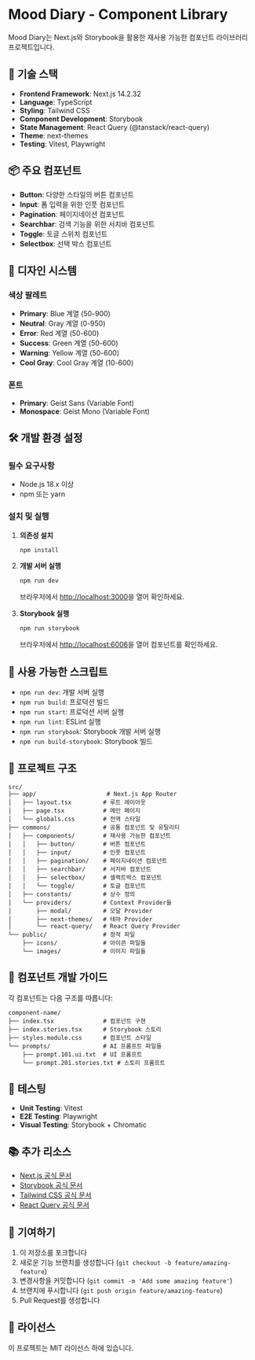 # Mood Diary - Component Library

Mood Diary는 Next.js와 Storybook을 활용한 재사용 가능한 컴포넌트 라이브러리 프로젝트입니다.

## 🚀 기술 스택

- **Frontend Framework**: Next.js 14.2.32
- **Language**: TypeScript
- **Styling**: Tailwind CSS
- **Component Development**: Storybook
- **State Management**: React Query (@tanstack/react-query)
- **Theme**: next-themes
- **Testing**: Vitest, Playwright

## 📦 주요 컴포넌트

- **Button**: 다양한 스타일의 버튼 컴포넌트
- **Input**: 폼 입력을 위한 인풋 컴포넌트
- **Pagination**: 페이지네이션 컴포넌트
- **Searchbar**: 검색 기능을 위한 서치바 컴포넌트
- **Toggle**: 토글 스위치 컴포넌트
- **Selectbox**: 선택 박스 컴포넌트

## 🎨 디자인 시스템

### 색상 팔레트
- **Primary**: Blue 계열 (50-900)
- **Neutral**: Gray 계열 (0-950)
- **Error**: Red 계열 (50-600)
- **Success**: Green 계열 (50-600)
- **Warning**: Yellow 계열 (50-600)
- **Cool Gray**: Cool Gray 계열 (10-600)

### 폰트
- **Primary**: Geist Sans (Variable Font)
- **Monospace**: Geist Mono (Variable Font)

## 🛠️ 개발 환경 설정

### 필수 요구사항
- Node.js 18.x 이상
- npm 또는 yarn

### 설치 및 실행

1. **의존성 설치**
   ```bash
   npm install
   ```

2. **개발 서버 실행**
   ```bash
   npm run dev
   ```
   브라우저에서 [http://localhost:3000](http://localhost:3000)을 열어 확인하세요.

3. **Storybook 실행**
   ```bash
   npm run storybook
   ```
   브라우저에서 [http://localhost:6006](http://localhost:6006)을 열어 컴포넌트를 확인하세요.

## 📝 사용 가능한 스크립트

- `npm run dev`: 개발 서버 실행
- `npm run build`: 프로덕션 빌드
- `npm run start`: 프로덕션 서버 실행
- `npm run lint`: ESLint 실행
- `npm run storybook`: Storybook 개발 서버 실행
- `npm run build-storybook`: Storybook 빌드

## 📁 프로젝트 구조

```
src/
├── app/                    # Next.js App Router
│   ├── layout.tsx         # 루트 레이아웃
│   ├── page.tsx           # 메인 페이지
│   └── globals.css        # 전역 스타일
├── commons/               # 공통 컴포넌트 및 유틸리티
│   ├── components/        # 재사용 가능한 컴포넌트
│   │   ├── button/        # 버튼 컴포넌트
│   │   ├── input/         # 인풋 컴포넌트
│   │   ├── pagination/    # 페이지네이션 컴포넌트
│   │   ├── searchbar/     # 서치바 컴포넌트
│   │   ├── selectbox/     # 셀렉트박스 컴포넌트
│   │   └── toggle/        # 토글 컴포넌트
│   ├── constants/         # 상수 정의
│   └── providers/         # Context Provider들
│       ├── modal/         # 모달 Provider
│       ├── next-themes/   # 테마 Provider
│       └── react-query/   # React Query Provider
└── public/                # 정적 파일
    ├── icons/             # 아이콘 파일들
    └── images/            # 이미지 파일들
```

## 🎯 컴포넌트 개발 가이드

각 컴포넌트는 다음 구조를 따릅니다:

```
component-name/
├── index.tsx              # 컴포넌트 구현
├── index.stories.tsx      # Storybook 스토리
├── styles.module.css      # 컴포넌트 스타일
└── prompts/               # AI 프롬프트 파일들
    ├── prompt.101.ui.txt  # UI 프롬프트
    └── prompt.201.stories.txt # 스토리 프롬프트
```

## 🧪 테스팅

- **Unit Testing**: Vitest
- **E2E Testing**: Playwright
- **Visual Testing**: Storybook + Chromatic

## 📚 추가 리소스

- [Next.js 공식 문서](https://nextjs.org/docs)
- [Storybook 공식 문서](https://storybook.js.org/docs)
- [Tailwind CSS 공식 문서](https://tailwindcss.com/docs)
- [React Query 공식 문서](https://tanstack.com/query/latest)

## 🤝 기여하기

1. 이 저장소를 포크합니다
2. 새로운 기능 브랜치를 생성합니다 (`git checkout -b feature/amazing-feature`)
3. 변경사항을 커밋합니다 (`git commit -m 'Add some amazing feature'`)
4. 브랜치에 푸시합니다 (`git push origin feature/amazing-feature`)
5. Pull Request를 생성합니다

## 📄 라이선스

이 프로젝트는 MIT 라이선스 하에 있습니다.